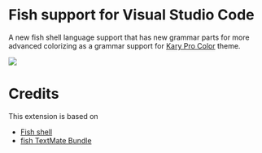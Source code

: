 
# Fish support for Visual Studio Code

A new fish shell language support that has new grammar parts for more advanced colorizing as a grammar support for [Kary Pro Color](https://marketplace.visualstudio.com/items?itemName=karyfoundation.theme-karyfoundation-themes) theme.

![](https://user-images.githubusercontent.com/2157285/39539705-a9c03de8-4e55-11e8-99a5-0a8be9571eb7.png)

# Credits
This extension is based on
- [Fish shell](https://github.com/TeddyDD/fish-vscode)
- [fish TextMate Bundle](https://github.com/l15n/fish-tmbundle)